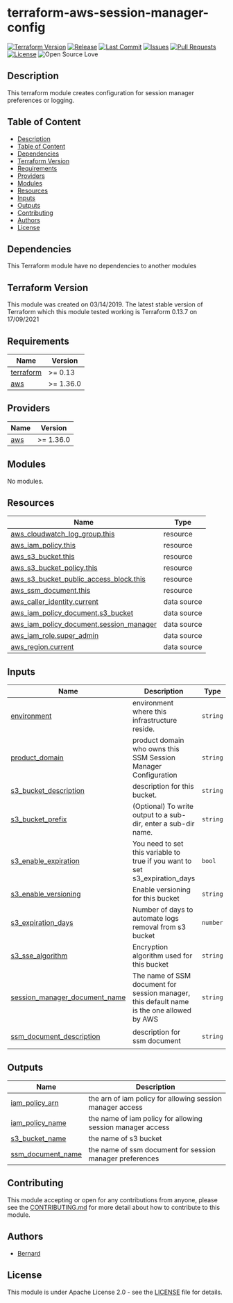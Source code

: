 # terraform-aws-session-manager-config

[![Terraform Version](https://img.shields.io/badge/Terraform%20Version->=0.13.0,<=0.13.7-blue.svg)](https://releases.hashicorp.com/terraform/)
[![Release](https://img.shields.io/github/release/traveloka/terraform-aws-session-manager-config.svg)](https://github.com/traveloka/terraform-aws-session-manager-config/releases)
[![Last Commit](https://img.shields.io/github/last-commit/traveloka/terraform-aws-session-manager-config.svg)](https://github.com/traveloka/terraform-aws-session-manager-config/commits/master)
[![Issues](https://img.shields.io/github/issues/traveloka/terraform-aws-session-manager-config.svg)](https://github.com/traveloka/terraform-aws-session-manager-config/issues)
[![Pull Requests](https://img.shields.io/github/issues-pr/traveloka/terraform-aws-session-manager-config.svg)](https://github.com/traveloka/terraform-aws-session-manager-config/pulls)
[![License](https://img.shields.io/github/license/traveloka/terraform-aws-session-manager-config.svg)](https://github.com/traveloka/terraform-aws-session-manager-config/blob/master/LICENSE)
![Open Source Love](https://badges.frapsoft.com/os/v1/open-source.png?v=103)

## Description

This terraform module creates configuration for session manager preferences or logging. 


## Table of Content
- [Description](#description)
- [Table of Content](#table-of-content)
- [Dependencies](#dependencies)
- [Terraform Version](#terraform-version)
- [Requirements](#requirements)
- [Providers](#providers)
- [Modules](#modules)
- [Resources](#resources)
- [Inputs](#inputs)
- [Outputs](#outputs)
- [Contributing](#contributing)
- [Authors](#authors)
- [License](#license)


## Dependencies

This Terraform module have no dependencies to another modules


## Terraform Version
This module was created on 03/14/2019. The latest stable version of Terraform which this module tested working is Terraform 0.13.7 on 17/09/2021


<!-- BEGINNING OF PRE-COMMIT-TERRAFORM DOCS HOOK -->
## Requirements

| Name | Version |
|------|---------|
| <a name="requirement_terraform"></a> [terraform](#requirement\_terraform) | >= 0.13 |
| <a name="requirement_aws"></a> [aws](#requirement\_aws) | >= 1.36.0 |

## Providers

| Name | Version |
|------|---------|
| <a name="provider_aws"></a> [aws](#provider\_aws) | >= 1.36.0 |

## Modules

No modules.

## Resources

| Name | Type |
|------|------|
| [aws_cloudwatch_log_group.this](https://registry.terraform.io/providers/hashicorp/aws/latest/docs/resources/cloudwatch_log_group) | resource |
| [aws_iam_policy.this](https://registry.terraform.io/providers/hashicorp/aws/latest/docs/resources/iam_policy) | resource |
| [aws_s3_bucket.this](https://registry.terraform.io/providers/hashicorp/aws/latest/docs/resources/s3_bucket) | resource |
| [aws_s3_bucket_policy.this](https://registry.terraform.io/providers/hashicorp/aws/latest/docs/resources/s3_bucket_policy) | resource |
| [aws_s3_bucket_public_access_block.this](https://registry.terraform.io/providers/hashicorp/aws/latest/docs/resources/s3_bucket_public_access_block) | resource |
| [aws_ssm_document.this](https://registry.terraform.io/providers/hashicorp/aws/latest/docs/resources/ssm_document) | resource |
| [aws_caller_identity.current](https://registry.terraform.io/providers/hashicorp/aws/latest/docs/data-sources/caller_identity) | data source |
| [aws_iam_policy_document.s3_bucket](https://registry.terraform.io/providers/hashicorp/aws/latest/docs/data-sources/iam_policy_document) | data source |
| [aws_iam_policy_document.session_manager](https://registry.terraform.io/providers/hashicorp/aws/latest/docs/data-sources/iam_policy_document) | data source |
| [aws_iam_role.super_admin](https://registry.terraform.io/providers/hashicorp/aws/latest/docs/data-sources/iam_role) | data source |
| [aws_region.current](https://registry.terraform.io/providers/hashicorp/aws/latest/docs/data-sources/region) | data source |

## Inputs

| Name | Description | Type | Default | Required |
|------|-------------|------|---------|:--------:|
| <a name="input_environment"></a> [environment](#input\_environment) | environment where this infrastructure reside. | `string` | n/a | yes |
| <a name="input_product_domain"></a> [product\_domain](#input\_product\_domain) | product domain who owns this SSM Session Manager Configuration | `string` | n/a | yes |
| <a name="input_s3_bucket_description"></a> [s3\_bucket\_description](#input\_s3\_bucket\_description) | description for this bucket. | `string` | `"s3 bucket to store SSM session manager logs"` | no |
| <a name="input_s3_bucket_prefix"></a> [s3\_bucket\_prefix](#input\_s3\_bucket\_prefix) | (Optional) To write output to a sub-dir, enter a sub-dir name. | `string` | `""` | no |
| <a name="input_s3_enable_expiration"></a> [s3\_enable\_expiration](#input\_s3\_enable\_expiration) | You need to set this variable to true if you want to set s3\_expiration\_days | `bool` | `false` | no |
| <a name="input_s3_enable_versioning"></a> [s3\_enable\_versioning](#input\_s3\_enable\_versioning) | Enable versioning for this bucket | `string` | `"true"` | no |
| <a name="input_s3_expiration_days"></a> [s3\_expiration\_days](#input\_s3\_expiration\_days) | Number of days to automate logs removal from s3 bucket | `number` | `365` | no |
| <a name="input_s3_sse_algorithm"></a> [s3\_sse\_algorithm](#input\_s3\_sse\_algorithm) | Encryption algorithm used for this bucket | `string` | `"AES256"` | no |
| <a name="input_session_manager_document_name"></a> [session\_manager\_document\_name](#input\_session\_manager\_document\_name) | The name of SSM document for session manager, this default name is the one allowed by AWS | `string` | `"SSM-SessionManagerRunShell"` | no |
| <a name="input_ssm_document_description"></a> [ssm\_document\_description](#input\_ssm\_document\_description) | description for ssm document | `string` | `"document to hold regional session manager preferences"` | no |

## Outputs

| Name | Description |
|------|-------------|
| <a name="output_iam_policy_arn"></a> [iam\_policy\_arn](#output\_iam\_policy\_arn) | the arn of iam policy for allowing session manager access |
| <a name="output_iam_policy_name"></a> [iam\_policy\_name](#output\_iam\_policy\_name) | the name of iam policy for allowing session manager access |
| <a name="output_s3_bucket_name"></a> [s3\_bucket\_name](#output\_s3\_bucket\_name) | the name of s3 bucket |
| <a name="output_ssm_document_name"></a> [ssm\_document\_name](#output\_ssm\_document\_name) | the name of ssm document for session manager preferences |
<!-- END OF PRE-COMMIT-TERRAFORM DOCS HOOK -->

## Contributing

This module accepting or open for any contributions from anyone, please see the [CONTRIBUTING.md](https://github.com/traveloka/terraform-aws-session-manager-config/blob/master/CONTRIBUTING.md) for more detail about how to contribute to this module.

## Authors
* [Bernard](https://github.com/SiahaanBernard)

## License

This module is under Apache License 2.0 - see the [LICENSE](https://github.com/traveloka/terraform-aws-session-manager-config/blob/master/LICENSE.md) file for details.
